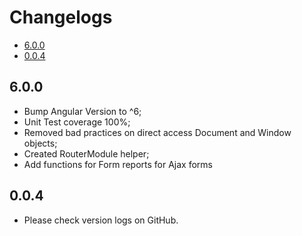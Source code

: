 # Changelogs

* [6.0.0](#6.0.0)
* [0.0.4](#0.0.4)

## 6.0.0

* Bump Angular Version to ^6;
* Unit Test coverage 100%;
* Removed bad practices on direct access Document and Window objects;
* Created RouterModule helper;
* Add functions for Form reports for Ajax forms

## 0.0.4

* Please check version logs on GitHub.